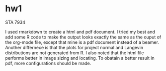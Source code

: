 # hw1
STA 7934

I used rmarkdown to create a html and pdf document. I tried my best and add some R code to make the output looks exactly the same as the ouput of the org-mode file, except that mine is a pdf document instead of a beamer. Another differnece is that the plots for project normal and Langevin distributions are not generated from R. I also noted that the html file performs better in image sizing and locating. To obatain a better result in pdf, more configurations should be made.

